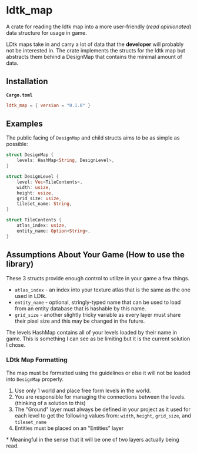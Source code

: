 # ldtk_map
A crate for reading the ldtk map into a more user-friendly (*read opinionated*) data structure for usage in game.

LDtk maps take in and carry a lot of data that the __developer__ will probably not be interested in.
The crate implements the structs for the ldtk map but abstracts them behind a DesignMap that contains the minimal amount of data.

## Installation
**`Cargo.toml`**

```toml
ldtk_map = { version = "0.1.0" }
```

## Examples
The public facing of `DesignMap` and child structs aims to be as simple as possible:
```rust
struct DesignMap {
    levels: HashMap<String, DesignLevel>,
}

struct DesignLevel {
    level: Vec<TileContents>,
    width: usize,
    height: usize,
    grid_size: usize,
    tileset_name: String,
}

struct TileContents {
    atlas_index: usize,
    entity_name: Option<String>,
}
```

## Assumptions About Your Game (How to use the library)
These 3 structs provide enough control to utilize in your game a few things. 
- `atlas_index` - an index into your texture atlas that is the same as the one used in LDtk.
- `entity_name` - optional, stringly-typed name that can be used to load from an entity database that is hashable by this name.
- `grid_size` - another slightly tricky variable as every layer must share their pixel size and this may be changed in the future.

The levels HashMap contains all of your levels loaded by their name in game. 
This is something I can see as be limiting but it is the current solution I chose.

### LDtk Map Formatting
The map must be formatted using the guidelines or else it will not be loaded into `DesignMap` properly.
1. Use only 1 world and place free form levels in the world.
2. You are responsible for managing the connections between the levels. (thinking of a solution to this)
3. The "Ground" layer must always be defined in your project as it used for each level to get the following values from: `width`, `height`, `grid_size`, and `tileset_name`
4. Entities must be placed on an "Entities" layer

\* Meaningful in the sense that it will be one of two layers actually being read.







